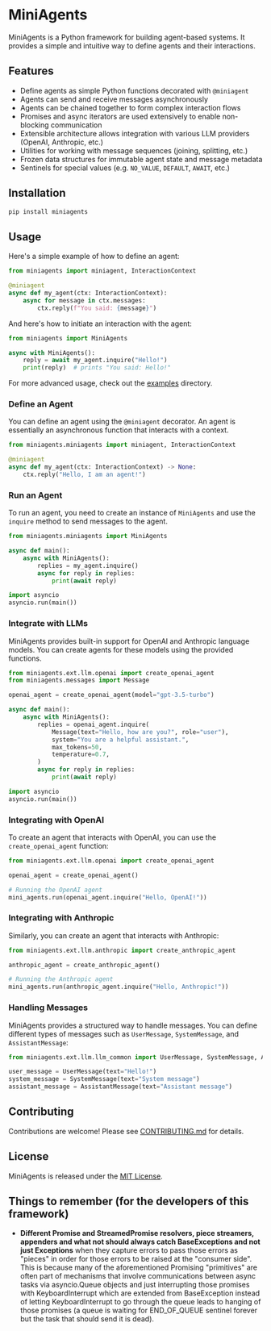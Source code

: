 # MiniAgents

MiniAgents is a Python framework for building agent-based systems. It provides a simple and intuitive way to define agents and their interactions.

## Features

- Define agents as simple Python functions decorated with `@miniagent`
- Agents can send and receive messages asynchronously
- Agents can be chained together to form complex interaction flows
- Promises and async iterators are used extensively to enable non-blocking communication
- Extensible architecture allows integration with various LLM providers (OpenAI, Anthropic, etc.)
- Utilities for working with message sequences (joining, splitting, etc.)
- Frozen data structures for immutable agent state and message metadata
- Sentinels for special values (e.g. `NO_VALUE`, `DEFAULT`, `AWAIT`, etc.)

## Installation

```bash
pip install miniagents
```

## Usage

Here's a simple example of how to define an agent:

```python
from miniagents import miniagent, InteractionContext

@miniagent
async def my_agent(ctx: InteractionContext):
    async for message in ctx.messages:
        ctx.reply(f"You said: {message}")
```

And here's how to initiate an interaction with the agent:

```python
from miniagents import MiniAgents

async with MiniAgents():
    reply = await my_agent.inquire("Hello!")
    print(reply)  # prints "You said: Hello!"
```

For more advanced usage, check out the [examples](examples/) directory.

### Define an Agent

You can define an agent using the `@miniagent` decorator. An agent is essentially an asynchronous function that interacts with a context.

```python
from miniagents.miniagents import miniagent, InteractionContext

@miniagent
async def my_agent(ctx: InteractionContext) -> None:
    ctx.reply("Hello, I am an agent!")
```

### Run an Agent

To run an agent, you need to create an instance of `MiniAgents` and use the `inquire` method to send messages to the agent.

```python
from miniagents.miniagents import MiniAgents

async def main():
    async with MiniAgents():
        replies = my_agent.inquire()
        async for reply in replies:
            print(await reply)

import asyncio
asyncio.run(main())
```

### Integrate with LLMs

MiniAgents provides built-in support for OpenAI and Anthropic language models. You can create agents for these models using the provided functions.

```python
from miniagents.ext.llm.openai import create_openai_agent
from miniagents.messages import Message

openai_agent = create_openai_agent(model="gpt-3.5-turbo")

async def main():
    async with MiniAgents():
        replies = openai_agent.inquire(
            Message(text="Hello, how are you?", role="user"),
            system="You are a helpful assistant.",
            max_tokens=50,
            temperature=0.7,
        )
        async for reply in replies:
            print(await reply)

import asyncio
asyncio.run(main())
```

### Integrating with OpenAI

To create an agent that interacts with OpenAI, you can use the `create_openai_agent` function:

```python
from miniagents.ext.llm.openai import create_openai_agent

openai_agent = create_openai_agent()

# Running the OpenAI agent
mini_agents.run(openai_agent.inquire("Hello, OpenAI!"))
```

### Integrating with Anthropic

Similarly, you can create an agent that interacts with Anthropic:

```python
from miniagents.ext.llm.anthropic import create_anthropic_agent

anthropic_agent = create_anthropic_agent()

# Running the Anthropic agent
mini_agents.run(anthropic_agent.inquire("Hello, Anthropic!"))
```

### Handling Messages

MiniAgents provides a structured way to handle messages. You can define different types of messages such as `UserMessage`, `SystemMessage`, and `AssistantMessage`:

```python
from miniagents.ext.llm.llm_common import UserMessage, SystemMessage, AssistantMessage

user_message = UserMessage(text="Hello!")
system_message = SystemMessage(text="System message")
assistant_message = AssistantMessage(text="Assistant message")
```

## Contributing

Contributions are welcome! Please see [CONTRIBUTING.md](CONTRIBUTING.md) for details.

## License

MiniAgents is released under the [MIT License](LICENSE).

## Things to remember (for the developers of this framework)

- **Different Promise and StreamedPromise resolvers, piece streamers, appenders and what not should always catch
  BaseExceptions and not just Exceptions** when they capture errors to pass those errors as "pieces" in order for
  those errors to be raised at the "consumer side". This is because many of the aforementioned Promising "primitives"
  are often part of mechanisms that involve communications between async tasks via asyncio.Queue objects and just
  interrupting those promises with KeyboardInterrupt which are extended from BaseException instead of letting
  KeyboardInterrupt to go through the queue leads to hanging of those promises (a queue is waiting for END_OF_QUEUE
  sentinel forever but the task that should send it is dead).
